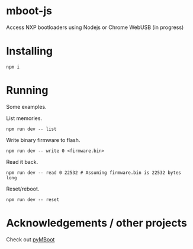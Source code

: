 # mboot-js

Access NXP bootloaders using Nodejs or Chrome WebUSB (in progress)

# Installing

```
npm i
```

# Running

Some examples.

List memories.

```
npm run dev -- list
```

Write binary firmware to flash.

```
npm run dev -- write 0 <firmware.bin>
```

Read it back.

```
npm run dev -- read 0 22532 # Assuming firmware.bin is 22532 bytes long
```

Reset/reboot.

```
npm run dev -- reset
```

# Acknowledgements / other projects

Check out [pyMBoot](https://github.com/molejar/pyMBoot)

